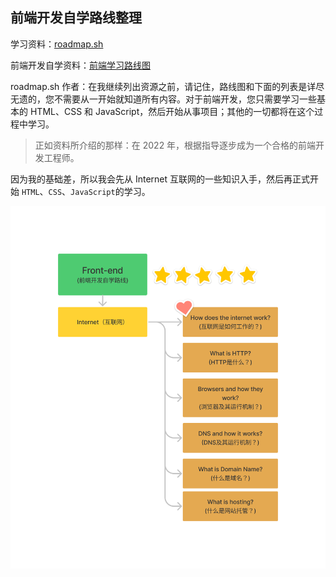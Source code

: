 ## 前端开发自学路线整理

学习资料：[roadmap.sh](https://roadmap.sh/)

前端开发自学资料：[前端学习路线图](https://roadmap.sh/frontend)

roadmap.sh 作者：在我继续列出资源之前，请记住，路线图和下面的列表是详尽无遗的，您不需要从一开始就知道所有内容。对于前端开发，您只需要学习一些基本的 HTML、CSS 和 JavaScript，然后开始从事项目；其他的一切都将在这个过程中学习。

> 正如资料所介绍的那样：在 2022 年，根据指导逐步成为一个合格的前端开发工程师。

因为我的基础差，所以我会先从 Internet 互联网的一些知识入手，然后再正式开始 `HTML`、`CSS`、`JavaScript`的学习。

![internet.png](./images/01internet.png)
